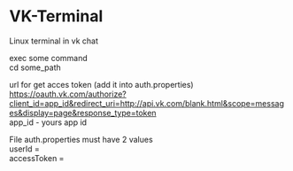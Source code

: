# VK-Terminal
Linux terminal in vk chat

exec some command<br>
cd some_path

url for get acces token (add it into auth.properties)<br>
https://oauth.vk.com/authorize?client_id=app_id&redirect_uri=http://api.vk.com/blank.html&scope=messages&display=page&response_type=token<br>
app_id - yours app id

File auth.properties must have 2 values<br>
userId =<br>
accessToken =
